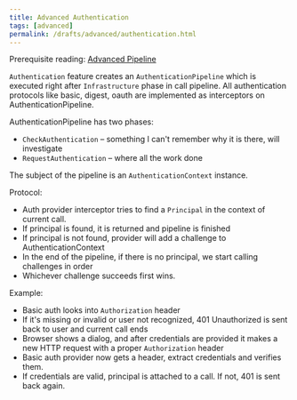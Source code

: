 ```yaml
---
title: Advanced Authentication
tags: [advanced]
permalink: /drafts/advanced/authentication.html
---
```


Prerequisite reading: [Advanced Pipeline](advanced/pipeline)

`Authentication` feature creates an `AuthenticationPipeline` which is executed right after `Infrastructure` phase
in call pipeline. All authentication protocols like basic, digest, oauth are implemented as interceptors on AuthenticationPipeline.

AuthenticationPipeline has two phases:

* `CheckAuthentication` – something I can't remember why it is there, will investigate
* `RequestAuthentication` – where all the work done

The subject of the pipeline is an `AuthenticationContext` instance.

Protocol:

* Auth provider interceptor tries to find a `Principal` in the context of current call.
* If principal is found, it is returned and pipeline is finished
* If principal is not found, provider will add a challenge to AuthenticationContext
* In the end of the pipeline, if there is no principal, we start calling challenges in order
* Whichever challenge succeeds first wins. 

Example:

* Basic auth looks into `Authorization` header 
* If it's missing or invalid or user not recognized, 401 Unauthorized is sent back to user and current call ends
* Browser shows a dialog, and after credentials are provided it makes a new HTTP request with a proper `Authorization` header
* Basic auth provider now gets a header, extract credentials and verifies them. 
* If credentials are valid, principal is attached to a call. If not, 401 is sent back again.


